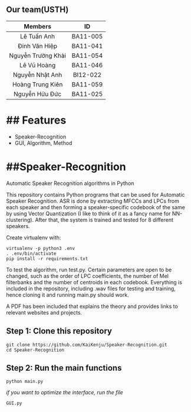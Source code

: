 ## Our team(USTH)
|     Members        |    ID    |  
|:------------------:|:--------:|
|  Lê Tuấn Anh       | BA11-005 | 
| Đinh Văn Hiệp      | BA11-041 |  
| Nguyễn Trường Khải | BA11-054 | 
| Lê Vũ Hoàng        | BA11-046 | 
| Nguyễn Nhật Anh    | BI12-022 | 
| Hoàng Trung Kiên   | BA11-059 |
| Nguyễn Hữu Đức     | BA11-025 |
# ## Features
 - Speaker-Recognition
 - GUI, Algorithm, Method

# ##Speaker-Recognition
Automatic Speaker Recognition algorithms in Python

This repository contains Python programs that can be used for Automatic Speaker Recognition. ASR is done by extracting MFCCs and LPCs from each speaker and then forming a speaker-specific codebook
of the same by using Vector Quantization (I like to think of it as a fancy name for NN-clustering). 
After that, the system is trained and tested for 8 different speakers. 

Create virtualenv with:

	virtualenv -p python3 .env
	. .env/bin/activate
	pip install -r requirements.txt

To test the algorithm, run test.py. Certain parameters are open to be changed, such as the order of LPC coefficients, the number of Mel filterbanks and the number of centroids in each codebook.
Everything is included in the repository, including .wav files for testing and training, hence cloning it and running main.py should work. 

A PDF has been included that explains the theory and provides links to relevant websites and projects.
## Step 1: Clone this repository
```
git clone https://github.com/KaiKenju/Speaker-Recognition.git
cd Speaker-Recognition
```
## Step 2: Run the main functions
```
python main.py
```

*if you want to optimize the interface, run the file*

```
GUI.py
```
